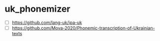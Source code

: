 # uk_phonemizer

- [ ] https://github.com/lang-uk/ipa-uk
- [ ] https://github.com/Mova-2020/Phonemic-transcription-of-Ukrainian-texts
